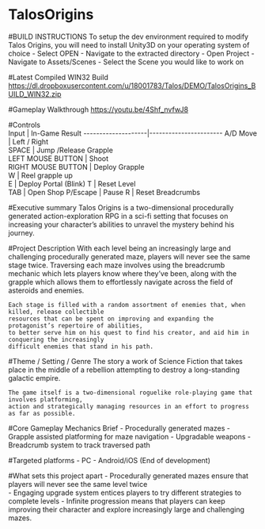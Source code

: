 # TalosOrigins
#BUILD INSTRUCTIONS
	To setup the dev environment required to modify Talos Origins, 
	you will need to install Unity3D on your operating system of choice
 	- Select OPEN
 	- Navigate to the extracted directory
 	- Open Project
 	- Navigate to Assets/Scenes
 	- Select the Scene you would like to work on

#Latest Compiled WIN32 Build
	https://dl.dropboxusercontent.com/u/18001783/Talos/DEMO/TalosOrigins_BUILD_WIN32.zip
	
#Gameplay Walkthrough
	https://youtu.be/4Shf_nvfwJ8
	
#Controls	 
	Input				| In-Game Result
	--------------------|-----------------------
	A/D Move 			| Left / Right 	
	SPACE     			| Jump /Release Grapple 	
	LEFT MOUSE BUTTON 	| Shoot 	
	RIGHT MOUSE BUTTON 	| Deploy Grapple 		
	W 					| Reel grapple up 	
	E 					| Deploy Portal (Blink)	
	T 					| Reset Level	
	TAB 				| Open Shop 
	P/Escape			| Pause 
	R 					| Reset Breadcrumbs 

#Executive summary
	Talos Origins is a two-dimensional procedurally generated action-exploration RPG
	in a sci-fi setting that focuses on increasing your character’s abilities to unravel
	the mystery behind his journey.
	
#Project Description
	With each level being an increasingly large and challenging procedurally generated maze,
	players will never see the same stage twice. Traversing each maze involves using the
	breadcrumb mechanic which lets players know where they’ve been, along with the grapple
	which allows them to effortlessly navigate across the field of asteroids and enemies.

	Each stage is filled with a random assortment of enemies that, when killed, release collectible
    resources that can be spent on improving and expanding the protagonist’s repertoire of abilities,
	to better serve him on his quest to find his creator, and aid him in conquering the increasingly 
	difficult enemies that stand in his path.


#Theme / Setting / Genre
	The story a work of Science Fiction that takes place in the middle of a rebellion attempting to destroy
	a long-standing galactic empire. 

	The game itself is a two-dimensional roguelike role-playing game that involves platforming,
	action and strategically managing resources in an effort to progress as far as possible.

#Core Gameplay Mechanics Brief
	- Procedurally generated mazes
	- Grapple assisted platforming for maze navigation
	- Upgradable weapons
	- Breadcrumb system to track traversed path

#Targeted platforms
	- PC
	- Android/iOS (End of development)	


#What sets this project apart
	- Procedurally generated mazes ensure that players will never see the same level twice   
	- Engaging upgrade system entices players to try different strategies to complete levels
	- Infinite progression means that players can keep improving their character and explore
	  increasingly large and challenging mazes.
